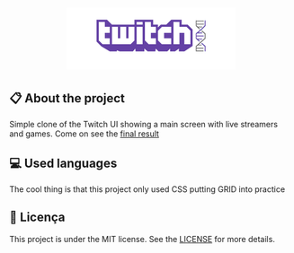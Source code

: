 
<h1 align="center">
    <img src="./images/icon-repo-twitch.png" alt="Twitch Clone by Jhony Walker" width="300px" />
</h1>

## :clipboard: About the project

Simple clone of the Twitch UI showing a main screen with live streamers and games. Come on see the [final result](https://jhonywalker-pixel.github.io/twitch-interface/)

## :computer: Used languages

The cool thing is that this project only used CSS putting GRID into practice

## :book: Licença

This project is under the MIT license. See the [LICENSE](LICENSE.md) for more details.
